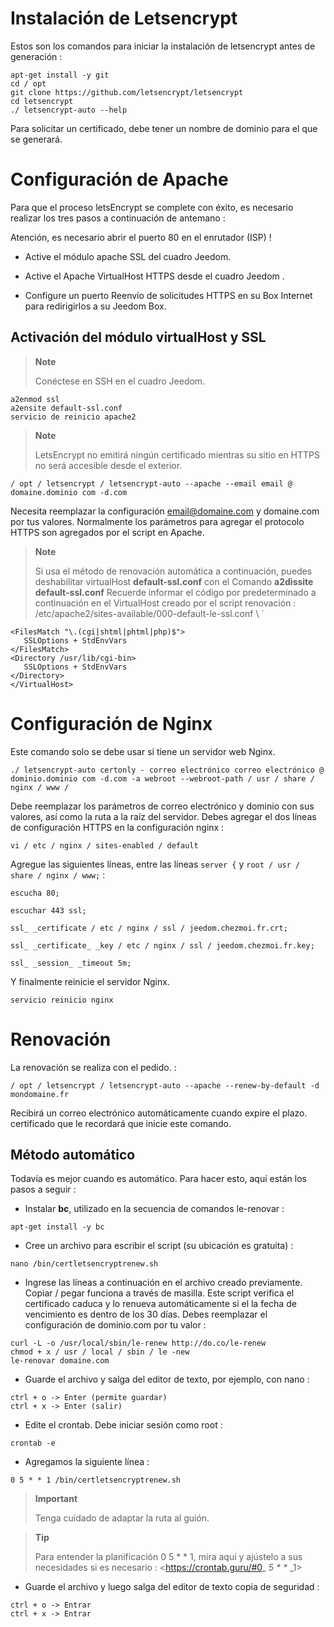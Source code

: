 Instalación de Letsencrypt 
===========================

Estos son los comandos para iniciar la instalación de letsencrypt antes de
generación :

    apt-get install -y git
    cd / opt
    git clone https://github.com/letsencrypt/letsencrypt
    cd letsencrypt
    ./ letsencrypt-auto --help

Para solicitar un certificado, debe tener un nombre de
dominio para el que se generará.

Configuración de Apache 
======================

Para que el proceso letsEncrypt se complete con éxito, es
necesario realizar los tres pasos a continuación de antemano :

Atención, es necesario abrir el puerto 80 en el enrutador (ISP) ! 

-   Active el módulo apache SSL del cuadro Jeedom.

-   Active el Apache VirtualHost HTTPS desde el cuadro Jeedom .

-   Configure un puerto Reenvío de solicitudes HTTPS en su Box
    Internet para redirigirlos a su Jeedom Box.

Activación del módulo virtualHost y SSL 
------------------------------------------

> **Note**
>
> Conéctese en SSH en el cuadro Jeedom.

    a2enmod ssl
    a2ensite default-ssl.conf
    servicio de reinicio apache2

> **Note**
>
> LetsEncrypt no emitirá ningún certificado mientras su sitio
> en HTTPS no será accesible desde el exterior.

    / opt / letsencrypt / letsencrypt-auto --apache --email email @ domaine.dominio com -d.com

Necesita reemplazar la configuración <email@domaine.com> y domaine.com
por tus valores. Normalmente los parámetros para agregar el protocolo HTTPS
son agregados por el script en Apache.

> **Note**
>
> Si usa el método de renovación automática a continuación,
> puedes deshabilitar virtualHost **default-ssl.conf** con el
> Comando **a2dissite default-ssl.conf** Recuerde informar el código por
> predeterminado a continuación en el VirtualHost creado por el script
> renovación :
> /etc/apache2/sites-available/000-default-le-ssl.conf \ `

    <FilesMatch "\.(cgi|shtml|phtml|php)$">
       SSLOptions + StdEnvVars
    </FilesMatch>
    <Directory /usr/lib/cgi-bin>
       SSLOptions + StdEnvVars
    </Directory>
    </VirtualHost>

Configuración de Nginx 
======================

Este comando solo se debe usar si tiene un servidor web
Nginx.

    ./ letsencrypt-auto certonly - correo electrónico correo electrónico @ dominio.dominio com -d.com -a webroot --webroot-path / usr / share / nginx / www /

Debe reemplazar los parámetros de correo electrónico y dominio con sus valores,
así como la ruta a la raíz del servidor. Debes agregar el
dos líneas de configuración HTTPS en la configuración nginx :

    vi / etc / nginx / sites-enabled / default

Agregue las siguientes líneas, entre las líneas `server {` y
`root / usr / share / nginx / www;` :

    escucha 80;

    escuchar 443 ssl;

    ssl_ _certificate / etc / nginx / ssl / jeedom.chezmoi.fr.crt;

    ssl_ _certificate_ _key / etc / nginx / ssl / jeedom.chezmoi.fr.key;

    ssl_ _session_ _timeout 5m;

Y finalmente reinicie el servidor Nginx.

    servicio reinicio nginx

Renovación 
==============

La renovación se realiza con el pedido. :

    / opt / letsencrypt / letsencrypt-auto --apache --renew-by-default -d mondomaine.fr

Recibirá un correo electrónico automáticamente cuando expire el plazo.
certificado que le recordará que inicie este comando.

Método automático 
-------------------

Todavía es mejor cuando es automático. Para hacer esto, aquí están los
pasos a seguir :

-   Instalar **bc**, utilizado en la secuencia de comandos le-renovar :

<!-- -->

    apt-get install -y bc

-   Cree un archivo para escribir el script (su ubicación es gratuita)
    :

<!-- -->

    nano /bin/certletsencryptrenew.sh

-   Ingrese las líneas a continuación en el archivo creado previamente.
    Copiar / pegar funciona a través de masilla. Este script verifica
    el certificado caduca y lo renueva automáticamente si el
    la fecha de vencimiento es dentro de los 30 días. Debes reemplazar el
    configuración de dominio.com por tu valor :

<!-- -->

    curl -L -o /usr/local/sbin/le-renew http://do.co/le-renew
    chmod + x / usr / local / sbin / le -new
    le-renovar domaine.com

-   Guarde el archivo y salga del editor de texto, por ejemplo,
    con nano :

<!-- -->

    ctrl + o -> Enter (permite guardar)
    ctrl + x -> Enter (salir)

-   Edite el crontab. Debe iniciar sesión como root :

<!-- -->

    crontab -e

-   Agregamos la siguiente línea :

<!-- -->

    0 5 * * 1 /bin/certletsencryptrenew.sh

> **Important**
>
> Tenga cuidado de adaptar la ruta al guión.

> **Tip**
>
> Para entender la planificación 0 5 \* \* 1, mira aquí y
> ajústelo a sus necesidades si es necesario :
> <https://crontab.guru/#0_ _5_ _*_ _*_ _1>

-   Guarde el archivo y luego salga del editor de texto
    copia de seguridad :

<!-- -->

    ctrl + o -> Entrar
    ctrl + x -> Entrar

